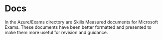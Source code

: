 # Docs
In the Azure/Exams directory are Skills Measured documents for Microsoft Exams. These documents have been better formatted and presented to make them more useful for revision and guidance.
